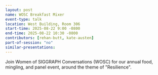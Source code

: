 ```yaml
---
layout: post
name: WOSC Breakfast Mixer
event-type: talk
location: West Building, Room 306
start-time: 2025-08-22 9:00 -0800
end-time: 2025-08-22 10:30 -0800
contributors: [rehan-butt, kate-austen]
part-of-session: "no"
similar-presentations:
---
```


Join Women of SIGGRAPH Conversations (WOSC) for our annual food, mingling, and panel event, around the theme of "Resilience".